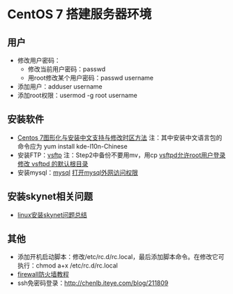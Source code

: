 # CentOS 7 搭建服务器环境

## 用户
- 修改用户密码：
  + 修改当前用户密码：passwd
  + 用root修改某个用户密码：passwd username
- 添加用户：adduser username
- 添加root权限：usermod -g root username

## 安装软件
- [Centos 7图形化与安装中文支持与修改时区方法](https://www.wanghailin.cn/centos-7-install-desktop-timezone/) 注：其中安装中文语言包的命令应为 yum install kde-l10n-Chinese
- 安装FTP：[vsftp](http://www.krizna.com/centos/setup-ftp-server-centos-7-vsftp/) 注：Step2中备份不要用mv，用cp
[vsftpd允许root用户登录](http://blog.itpub.net/196700/viewspace-745364/)
[修改 vsftpd 的默认根目录](http://blog.chinaunix.net/uid-22141042-id-1789602.html)
- 安装mysql：[mysql](http://www.mamicode.com/info-detail-503994.html)
[打开mysql外网访问权限](http://www.cnblogs.com/ycsfwhh/archive/2012/08/07/2626597.html)

## 安装skynet相关问题
- [linux安装skynet问题总结](http://www.tuicool.com/articles/6JnAfar)

## 其他
- 添加开机启动脚本：修改/etc/rc.d/rc.local，最后添加脚本命令。在修改它可执行：chmod a+x /etc/rc.d/rc.local
- [firewall防火墙教程](https://blog.linuxeye.com/406.html)
- ssh免密码登录：http://chenlb.iteye.com/blog/211809
